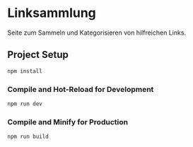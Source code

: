 # Linksammlung

Seite zum Sammeln und Kategorisieren von hilfreichen Links.

## Project Setup

```sh
npm install
```

### Compile and Hot-Reload for Development

```sh
npm run dev
```

### Compile and Minify for Production

```sh
npm run build
```
